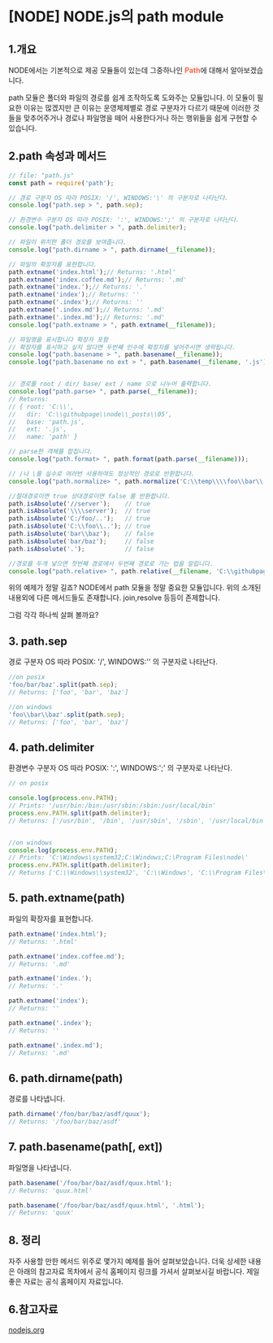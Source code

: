 
# [NODE] NODE.js의 path module

## 1.개요
NODE에서는 기본적으로 제공 모듈들이 있는데 그중하나인 <b style="color:tomato">Path</b>에 대해서 알아보겠습니다. 

path 모듈은 폴더와 파일의 경로를 쉽게 조작하도록 도와주는 모듈입니다.
이 모듈이 필요한 이유는 많겠지만 큰 이유는 운영체제별로 경로 구분자가 다르기 때문에 이러한 것들을 맞추어주거나 경로나 파일명을 떼어 사용한다거나 하는 행위들을 쉽게 구현할 수 있습니다. 

## 2.path 속성과 메서드
```js
// file: "path.js"
const path = require('path');

// 경로 구분자 OS 따라 POSIX: '/', WINDOWS:'\' 의 구분자로 나타난다.
console.log("path.sep > ", path.sep);

// 환경변수 구분자 OS 따라 POSIX: ':', WINDOWS:';' 의 구분자로 나타난다.
console.log("path.delimiter > ", path.delimiter);

// 파일이 위치한 폴더 경로를 보여줍니다.
console.log("path.dirname > ", path.dirname(__filename));

// 파일의 확장자를 표현합니다.
path.extname('index.html');// Returns: '.html'
path.extname('index.coffee.md');// Returns: '.md'
path.extname('index.');// Returns: '.'
path.extname('index');// Returns: ''
path.extname('.index');// Returns: ''
path.extname('.index.md');// Returns: '.md'
path.extname('.index.md');// Returns: '.md'
console.log("path.extname > ", path.extname(__filename));

// 파일명을 표시합니다 확장자 포함 
// 확장자를 표시하고 싶지 않다면 두번째 인수에 확장자를 넣어주시면 생략됩니다.
console.log("path.basename > ", path.basename(__filename));
console.log("path.basename no ext > ", path.basename(__filename, '.js'));


// 경로를 root / dir/ base/ ext / name 으로 나누어 출력합니다.  
console.log("path.parse> ", path.parse(__filename));
// Returns:
// { root: 'C:\\',
//   dir: 'C:\\githubpage\\node\\_posts\\05',
//   base: 'path.js',
//   ext: '.js',
//   name: 'path' }

// parse한 객체를 합칩니다.
console.log("path.format> ", path.format(path.parse(__filename)));

// /나 \를 실수로 여러번 사용하여도 정상적인 경로로 반환합니다.
console.log("path.normalize> ", path.normalize('C:\\temp\\\\foo\\bar\\..\\'));

//절대경로이면 true 상대경로이면 false 를 반환합니다.
path.isAbsolute('//server');    // true
path.isAbsolute('\\\\server');  // true
path.isAbsolute('C:/foo/..');   // true
path.isAbsolute('C:\\foo\\..'); // true
path.isAbsolute('bar\\baz');    // false
path.isAbsolute('bar/baz');     // false
path.isAbsolute('.');           // false

//경로를 두개 넣으면 첫번째 경로에서 두번째 경로로 가는 법을 알립니다.
console.log("path.relative> ", path.relative(__filename, 'C:\\githubpage\\node\\_posts\\04\\2021-04-27-node01.md'));
```

위의 예제가 정말 길죠? NODE에서 path 모듈을 정말 중요한 모듈입니다. 위의 소개된 내용외에 다른 메서드들도 존재합니다. join,resolve 등등이 존제합니다.

그럼 각각 하나씩 살펴 볼까요? 

## 3. path.sep
경로 구분자 OS 따라 POSIX: '/', WINDOWS:'\' 의 구분자로 나타난다.
```js
//on posix
'foo/bar/baz'.split(path.sep);
// Returns: ['foo', 'bar', 'baz']

//on windows
'foo\\bar\\baz'.split(path.sep);
// Returns: ['foo', 'bar', 'baz']
```

## 4. path.delimiter
환경변수 구분자 OS 따라 POSIX: ':', WINDOWS:';' 의 구분자로 나타난다.

```js
// on posix

console.log(process.env.PATH);
// Prints: '/usr/bin:/bin:/usr/sbin:/sbin:/usr/local/bin'
process.env.PATH.split(path.delimiter);
// Returns: ['/usr/bin', '/bin', '/usr/sbin', '/sbin', '/usr/local/bin']


//on windows
console.log(process.env.PATH);
// Prints: 'C:\Windows\system32;C:\Windows;C:\Program Files\node\'
process.env.PATH.split(path.delimiter);
// Returns ['C:\\Windows\\system32', 'C:\\Windows', 'C:\\Program Files\\node\\']
```

## 5. path.extname(path)
파일의 확장자를 표현합니다.

```js
path.extname('index.html');
// Returns: '.html'

path.extname('index.coffee.md');
// Returns: '.md'

path.extname('index.');
// Returns: '.'

path.extname('index');
// Returns: ''

path.extname('.index');
// Returns: ''

path.extname('.index.md');
// Returns: '.md'
```

## 6. path.dirname(path)
경로를 나타냅니다.

```js
path.dirname('/foo/bar/baz/asdf/quux');
// Returns: '/foo/bar/baz/asdf'
```

## 7. path.basename(path[, ext])
파일명을 나타냅니다.

```js
path.basename('/foo/bar/baz/asdf/quux.html');
// Returns: 'quux.html'

path.basename('/foo/bar/baz/asdf/quux.html', '.html');
// Returns: 'quux'
```

## 8. 정리 
자주 사용할 만한 메서드 위주로 몇가지 예제를 들어 살펴보았습니다. 
더욱 상세한 내용은 아래의 참고자료 목차에서 공식 홈페이지 링크를 가셔서 살펴보시길 바랍니다. 제일 좋은 자료는 공식 홈페이지 자료입니다. 

## 6.참고자료
[nodejs.org](https://nodejs.org/api/path.html)


